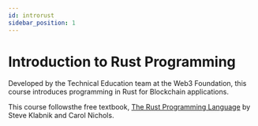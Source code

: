 ```yaml
---
id: introrust
sidebar_position: 1
---
```


# Introduction to Rust Programming

Developed by the Technical Education team at the Web3 Foundation, this course introduces programming in Rust for Blockchain applications.

This course followsthe free textbook, [The Rust Programming Language](https://doc.rust-lang.org/stable/book/) by Steve Klabnik and Carol Nichols.
